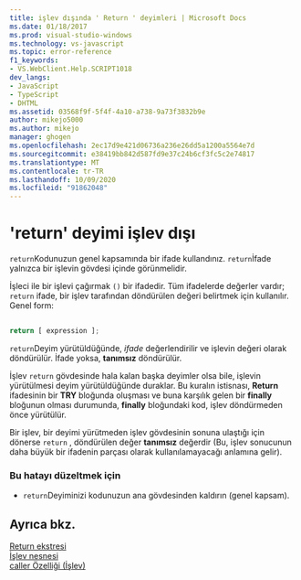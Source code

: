 ```yaml
---
title: işlev dışında ' Return ' deyimleri | Microsoft Docs
ms.date: 01/18/2017
ms.prod: visual-studio-windows
ms.technology: vs-javascript
ms.topic: error-reference
f1_keywords:
- VS.WebClient.Help.SCRIPT1018
dev_langs:
- JavaScript
- TypeScript
- DHTML
ms.assetid: 03568f9f-5f4f-4a10-a738-9a73f3832b9e
author: mikejo5000
ms.author: mikejo
manager: ghogen
ms.openlocfilehash: 2ec17d9e421d06736a236e26dd5a1200a5564e7d
ms.sourcegitcommit: e38419bb842d587fd9e37c24b6cf3fc5c2e74817
ms.translationtype: MT
ms.contentlocale: tr-TR
ms.lasthandoff: 10/09/2020
ms.locfileid: "91862048"
---
```

# <a name="return-statement-outside-of-function"></a>'return' deyimi işlev dışı
`return`Kodunuzun genel kapsamında bir ifade kullandınız. `return`İfade yalnızca bir işlevin gövdesi içinde görünmelidir.  
  
 İşleci ile bir işlevi çağırmak `()` bir ifadedir. Tüm ifadelerde değerler vardır; `return` ifade, bir işlev tarafından döndürülen değeri belirtmek için kullanılır. Genel form:  
  
```js
  
return [ expression ];  
```  
  
 `return`Deyim yürütüldüğünde, *ifade* değerlendirilir ve işlevin değeri olarak döndürülür. İfade yoksa, **tanımsız** döndürülür.  
  
 İşlev `return` gövdesinde hala kalan başka deyimler olsa bile, işlevin yürütülmesi deyim yürütüldüğünde duraklar. Bu kuralın istisnası, **Return** ifadesinin bir **TRY** bloğunda oluşması ve buna karşılık gelen bir **finally** bloğunun olması durumunda, **finally** bloğundaki kod, işlev döndürmeden önce yürütülür.  
  
 Bir işlev, bir deyimi yürütmeden işlev gövdesinin sonuna ulaştığı için dönerse `return` , döndürülen değer **tanımsız** değerdir (Bu, işlev sonucunun daha büyük bir ifadenin parçası olarak kullanılamayacağı anlamına gelir).  
  
### <a name="to-correct-this-error"></a>Bu hatayı düzeltmek için  
  
- `return`Deyiminizi kodunuzun ana gövdesinden kaldırın (genel kapsam).  
  
## <a name="see-also"></a>Ayrıca bkz.  
 [Return ekstresi](https://developer.mozilla.org/docs/Web/JavaScript/Reference/Statements/return)   
 [İşlev nesnesi](https://developer.mozilla.org/docs/Web/JavaScript/Reference/Global_Objects/Function)   
 [caller Özelliği (İşlev)](https://developer.mozilla.org/docs/Web/JavaScript/Reference/Global_Objects/Function/caller)